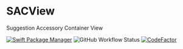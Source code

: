 # SACView

Suggestion Accessory Container View

[![Swift Package Manager](https://img.shields.io/badge/Swift%20Package%20Manager-compatible-brightgreen.svg?style=flat)](https://github.com/apple/swift-package-manager) ![GitHub Workflow Status](https://img.shields.io/github/workflow/status/mash3l777/SACView/Swift) [![CodeFactor](https://img.shields.io/codefactor/grade/github/mash3l777/SACView/main)](https://www.codefactor.io/repository/github/mash3l777/sacview)
